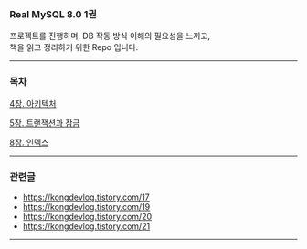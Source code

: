 ### Real MySQL 8.0 1권

프로젝트를 진행하며, DB 작동 방식 이해의 필요성을 느끼고,  
책을 읽고 정리하기 위한 Repo 입니다.

---

### 목차

[4장. 아키텍처](정리/4장_아키텍처.md)

[5장. 트랜잭션과 잠금](정리/5장_트랜잭션과잠금.md)

[8장. 인덱스](정리/8장_인덱스.md)

---

### 관련글

- https://kongdevlog.tistory.com/17
- https://kongdevlog.tistory.com/19
- https://kongdevlog.tistory.com/20
- https://kongdevlog.tistory.com/21

---
